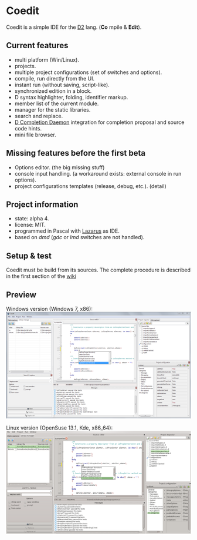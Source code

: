 Coedit
======

Coedit is a simple IDE for the [D2](http://dlang.org) lang. (**Co** mpile & **Edit**).

Current features
----------------
- multi platform (Win/Linux).
- projects.
- multiple project configurations (set of switches and options).
- compile, run directly from the UI.
- instant run (without saving, script-like).
- synchronized edition in a block.
- D syntax highlighter, folding, identifier markup.
- member list of the current module.
- manager for the static libraries.
- search and replace.
- [D Completion Daemon](https://github.com/Hackerpilot/DCD) integration for completion proposal and source code hints.
- mini file browser.

Missing features before the first beta
--------------------------------------
- Options editor. (the big missing stuff)
- console input handling. (a workaround exists: external console in run options).
- project configurations templates (release, debug, etc.). (detail)

Project information
-------------------
- state: alpha 4.
- license: MIT.
- programmed in Pascal with [Lazarus](http://www.lazarus.freepascal.org) as IDE.
- based on *dmd* (*gdc* or *lmd* switches are not handled).

Setup & test
------------
Coedit must be build from its sources.
The complete procedure is described in the first section of the [wiki](https://github.com/BBasile/Coedit/wiki)

Preview
-------
Windows version (Windows 7, x86):
![Win screen-cap](lazproj/Gui.tease.png "Coedit GUI preview")

Linux version (OpenSuse 13.1, Kde, x86_64):
![Nux screen-cap](lazproj/Gui.tease.kde.png "Coedit GUI preview")
